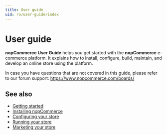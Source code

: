 ```yaml
---
title: User guide
uid: ro/user-guide/index
---
```


# User guide

**nopCommerce User Guide** helps you get started with the **nopCommerce** e-commerce platform. It explains how to install, configure, build, maintain, and develop an online store using the platform.

In case you have questions that are not covered in this guide, please refer to our forum support: <https://www.nopcommerce.com/boards/>

## See also

* [Getting started](xref:ro/user-guide/getting-started)
* [Installing nopCommerce](xref:ro/user-guide/installing/index)
* [Configuring your store](xref:ro/user-guide/configuring/index)
* [Running your store](xref:ro/user-guide/running/index)
* [Marketing your store](xref:ro/user-guide/marketing/index)